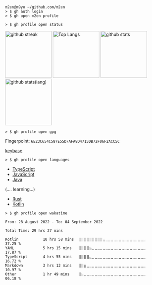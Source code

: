 ```shell
m2en@m9yo ~/github.com/m2en
> $ gh auth login
> $ gh open m2en profile
```

```shell
> $ gh profile open status
```

<p align="left"> 

  <img alt="github streak" height="150px" src="https://github-readme-streak-stats.herokuapp.com/?user=m2en" />
  <img alt="Top Langs" height="150px" src="https://github-readme-stats.vercel.app/api?username=m2en&show_icons=true&count_private=true&theme=material-palenight" />
  <img alt="github stats" height="150px" src="https://github-readme-stats.vercel.app/api/top-langs/?username=m2en&layout=compact&theme=material-palenight" />
  <img alt="github stats(lang)" height="150px" src="https://github-profile-trophy.vercel.app/?username=m2en&theme=dracula&row=1&column=8&exclude_repo=dotfiles&hide=Shell" />

</p>

```shell
> $ gh profile open gpg
```

Fingerpoint: `6E23C654C587E55DFAFA8D4715DB72F06F2ACC5C`

[keybase](https://keybase.io/merunno)

```shell
> $ gh profile open languages
```

- [TypeScript](https://www.typescriptlang.org/)
- [JavaScript](https://developer.mozilla.org/en-US/docs/Web/JavaScript)
- [Java](https://www.java.com/en/)

(.... learning...)

- [Rust](https://www.rust-lang.org/)
- [Kotlin](https://kotlinlang.org/)

```shell
> $ gh profile open wakatime
```

<!--START_SECTION:waka-->

```text
From: 28 August 2022 - To: 04 September 2022

Total Time: 29 hrs 27 mins

Kotlin           10 hrs 58 mins  ⣿⣿⣿⣿⣿⣿⣿⣿⣿⣤⣀⣀⣀⣀⣀⣀⣀⣀⣀⣀⣀⣀⣀⣀⣀   37.25 %
YAML             5 hrs 15 mins   ⣿⣿⣿⣿⣦⣀⣀⣀⣀⣀⣀⣀⣀⣀⣀⣀⣀⣀⣀⣀⣀⣀⣀⣀⣀   17.87 %
TypeScript       4 hrs 55 mins   ⣿⣿⣿⣿⣄⣀⣀⣀⣀⣀⣀⣀⣀⣀⣀⣀⣀⣀⣀⣀⣀⣀⣀⣀⣀   16.72 %
Markdown         3 hrs 13 mins   ⣿⣿⣶⣀⣀⣀⣀⣀⣀⣀⣀⣀⣀⣀⣀⣀⣀⣀⣀⣀⣀⣀⣀⣀⣀   10.97 %
Other            1 hr 49 mins    ⣿⣦⣀⣀⣀⣀⣀⣀⣀⣀⣀⣀⣀⣀⣀⣀⣀⣀⣀⣀⣀⣀⣀⣀⣀   06.18 %
```

<!--END_SECTION:waka-->
